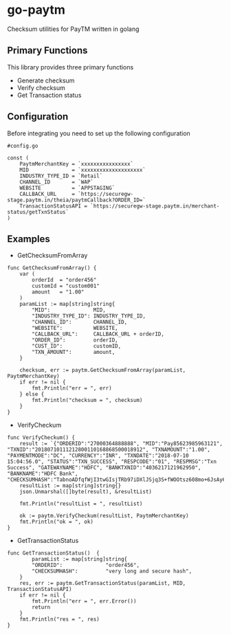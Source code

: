# go-paytm
Checksum utilities for PayTM written in golang

## Primary Functions
This library provides three primary functions

* Generate checksum
* Verify checksum
* Get Transaction status


## Configuration
Before integrating you need to set up the following configuration

```golang
#config.go

const (
	PaytmMerchantKey = `xxxxxxxxxxxxxxxx`
	MID              = `xxxxxxxxxxxxxxxxxxxx`
	INDUSTRY_TYPE_ID = `Retail`
	CHANNEL_ID       = `WAP`
	WEBSITE          = `APPSTAGING`
	CALLBACK_URL     = `https://securegw-stage.paytm.in/theia/paytmCallback?ORDER_ID=`
	TransactionStatusAPI = `https://securegw-stage.paytm.in/merchant-status/getTxnStatus`
)
```

## Examples
* GetChecksumFromArray  

```golang
func GetChecksumFromArray() {
	var (
		orderId  = "order456"
		customId = "custom001"
		amount   = "1.00"
	)
	paramList := map[string]string{
		"MID":              MID,
		"INDUSTRY_TYPE_ID": INDUSTRY_TYPE_ID,
		"CHANNEL_ID":       CHANNEL_ID,
		"WEBSITE":          WEBSITE,
		"CALLBACK_URL":     CALLBACK_URL + orderID,
		"ORDER_ID":         orderID,
		"CUST_ID":          customID,
		"TXN_AMOUNT":       amount,
	}

	checksum, err := paytm.GetChecksumFromArray(paramList, PaytmMerchantKey)
	if err != nil {
		fmt.Println("err = ", err)
	} else {
		fmt.Println("checksum = ", checksum)
	}
}
```

* VerifyCheckum  

```golang
func VerifyCheckum() {
	result := `{"ORDERID":"27000364888888", "MID":"Pay85623985963121", "TXNID":"20180710111212800110168868500018912", "TXNAMOUNT":"1.00", "PAYMENTMODE":"DC", "CURRENCY":"INR", "TXNDATE":"2018-07-10 15:04:56.0", "STATUS":"TXN_SUCCESS", "RESPCODE":"01", "RESPMSG":"Txn Success", "GATEWAYNAME":"HDFC", "BANKTXNID":"4036217121962950", "BANKNAME":"HDFC Bank", "CHECKSUMHASH":"TabnoADfqfWjI3twGIsjTRb97iDXlJSjq3S+fWOOtsz608mo+6JsAy600VZR/uimKR/46bdjrwgREQh4uF0L6IBeuhAhabyzUfJ5s2i5wps="}`
	resultList := map[string]string{}
	json.Unmarshal([]byte(result), &resultList)

	fmt.Println("resultList = ", resultList)

	ok := paytm.VerifyCheckum(resultList, PaytmMerchantKey)
	fmt.Println("ok = ", ok)
}
```

* GetTransactionStatus  

```golang
func GetTransactionStatus()  {
		paramList := map[string]string{
		"ORDERID":              "order456",
		"CHECKSUMHASH": 		"very long and secure hash",
	}
	res, err := paytm.GetTransactionStatus(paramList, MID, TransactionStatusAPI)
	if err != nil {
		fmt.Println("err = ", err.Error())
		return
	}
	fmt.Println("res = ", res)
}
```
